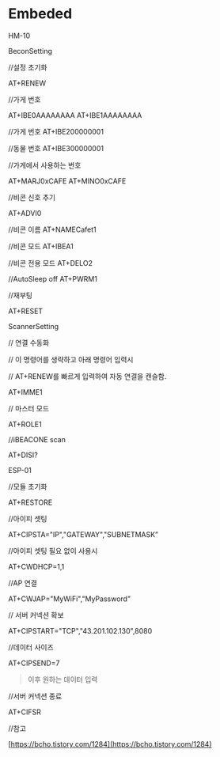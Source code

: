 # Embeded

HM-10

BeconSetting

//설정 초기화

AT+RENEW

//가게 번호

AT+IBE0AAAAAAAA
AT+IBE1AAAAAAAA

//가게 번호
AT+IBE200000001

//동물 번호
AT+IBE300000001

//가게에서 사용하는 번호

AT+MARJ0xCAFE
AT+MINO0xCAFE

//비콘 신호 추기

AT+ADVI0

//비콘 이름
AT+NAMECafet1

//비콘 모드
AT+IBEA1

//비콘 전용 모드
AT+DELO2

//AutoSleep off
AT+PWRM1

//재부팅

AT+RESET

ScannerSetting

// 연결 수동화

// 이 명령어를 생략하고 아래 명령어 입력시

// AT+RENEW를 빠르게 입력하여 자동 연결을 캔슬함.

AT+IMME1

// 마스터 모드

AT+ROLE1

//iBEACONE scan

AT+DISI?

ESP-01

//모듈 초기화

AT+RESTORE

//아이피 셋팅

AT+CIPSTA="IP","GATEWAY","SUBNETMASK”

//아이피 셋팅 필요 없이 사용시

AT+CWDHCP=1,1

//AP 연결

AT+CWJAP="MyWiFi","MyPassword”

// 서버 커넥션 확보

AT+CIPSTART="TCP","43.201.102.130",8080

//데이터 사이즈

AT+CIPSEND=7

> 이후 원하는 데이터 입력

//서버 커넥션 종료

AT+CIFSR

//참고

[https://bcho.tistory.com/1284](https://bcho.tistory.com/1284)